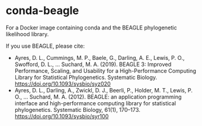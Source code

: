 # conda-beagle

For a Docker image containing conda and the BEAGLE phylogenetic likelihood library.

If you use BEAGLE, please cite:

* Ayres, D. L., Cummings, M. P., Baele, G., Darling, A. E., Lewis, P. O., Swofford, D. L., … Suchard, M. A. (2019). BEAGLE 3: Improved Performance, Scaling, and Usability for a High-Performance Computing Library for Statistical Phylogenetics. Systematic Biology. https://doi.org/10.1093/sysbio/syz020
* Ayres, D. L., Darling, A., Zwickl, D. J., Beerli, P., Holder, M. T., Lewis, P. O., … Suchard, M. A. (2012). BEAGLE: an application programming interface and high-performance computing library for statistical phylogenetics. Systematic Biology, 61(1), 170–173. https://doi.org/10.1093/sysbio/syr100
